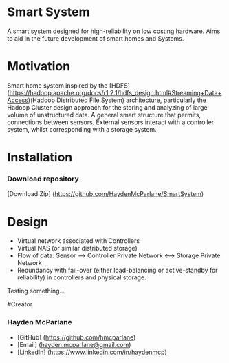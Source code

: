 # Smart System
A smart system designed for high-reliability on low costing hardware. Aims to aid in the future development of smart homes and Systems.

# Motivation
Smart home system inspired by the [HDFS] (https://hadoop.apache.org/docs/r1.2.1/hdfs_design.html#Streaming+Data+Access)(Hadoop Distributed File System) architecture, particularly the Hadoop Cluster design approach for the storing and analyzing of large volume of unstructured data. A general smart structure that permits, connections between sensors. External sensors interact with a controller system, whilst corresponding with a storage system.  

# Installation
### Download repository   
[Download Zip] (https://github.com/HaydenMcParlane/SmartSystem)

# Design
+ Virtual network associated with Controllers
+ Virtual NAS (or similar distributed storage)
+ Flow of data: Sensor --> Controller Private Network <--> Storage Private Network
+ Redundancy with fail-over (either load-balancing or active-standby for reliability) in controllers and physical storage.

Testing something...

#Creator
### Hayden McParlane
+ [GitHub] (https://github.com/hmcparlane)
+ [Email] (hayden.mcparlane@gmail.com)
+ [LinkedIn] (https://www.linkedin.com/in/haydenmcp)
